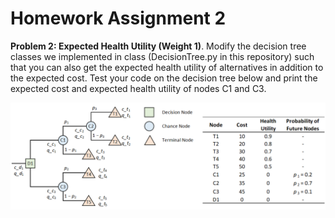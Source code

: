 # Homework Assignment 2

**Problem 2: Expected Health Utility (Weight 1)**. 
Modify the decision tree classes we implemented in class 
(DecisionTree.py in this repository) such that 
you can also get the expected health utility of alternatives in addition to 
the expected cost. Test your code on the decision tree below and 
print the expected cost and expected health utility of nodes C1 and C3. 

![Alt text](DecisionTree.png?raw=true "Test")
